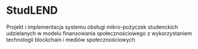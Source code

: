 # StudLEND
Projekt i implementacja systemu obsługi mikro-pożyczek studenckich udzielanych w modelu finansowania społecznościowego z wykorzystaniem technologii blockchain i mediów społecznościowych
